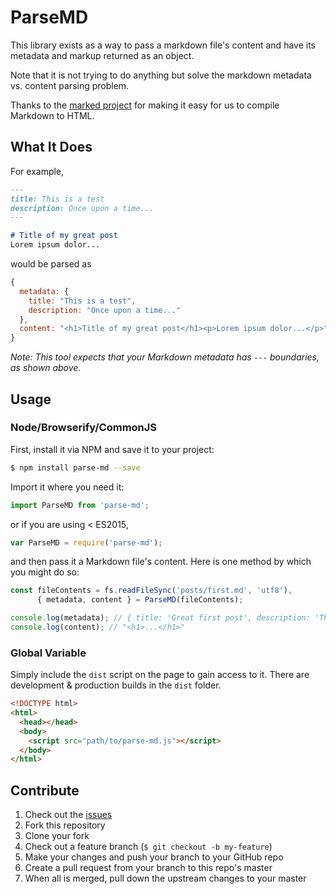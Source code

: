 # ParseMD
This library exists as a way to pass a markdown file's content and have its metadata and markup returned as an object.

Note that it is not trying to do anything but solve the markdown metadata vs. content parsing problem.

Thanks to the [marked project](https://github.com/chjj/marked) for making it easy for us to compile Markdown to HTML.

## What It Does
For example,

```md
---
title: This is a test
description: Once upon a time...
---

# Title of my great post
Lorem ipsum dolor...
```

would be parsed as

```js
{
  metadata: {
    title: "This is a test",
    description: "Once upon a time..."
  },
  content: "<h1>Title of my great post</h1><p>Lorem ipsum dolor...</p>"
}
```

_Note: This tool expects that your Markdown metadata has `---` boundaries, as shown above._

## Usage

### Node/Browserify/CommonJS
First, install it via NPM and save it to your project:

```sh
$ npm install parse-md --save
```

Import it where you need it:

```js
import ParseMD from 'parse-md';
```

or if you are using < ES2015,

```js
var ParseMD = require('parse-md');
```

and then pass it a Markdown file's content. Here is one method by which
you might do so:

```js
const fileContents = fs.readFileSync('posts/first.md', 'utf8'),
      { metadata, content } = ParseMD(fileContents);

console.log(metadata); // { title: 'Great first post', description: 'This is my first great post. Rawr' }
console.log(content); // "<h1>...</h1>"
```

### Global Variable
Simply include the `dist` script on the page to gain access to it. There are development & production builds in the `dist` folder.

```html
<!DOCTYPE html>
<html>
  <head></head>
  <body>
    <script src="path/to/parse-md.js"></script>
  </body>
</html>
```

## Contribute

1. Check out the [issues](https://github.com/rpearce/parse-md/issues)
1. Fork this repository
1. Clone your fork
1. Check out a feature branch (`$ git checkout -b my-feature`)
1. Make your changes and push your branch to your GitHub repo
1. Create a pull request from your branch to this repo's master
1. When all is merged, pull down the upstream changes to your master
